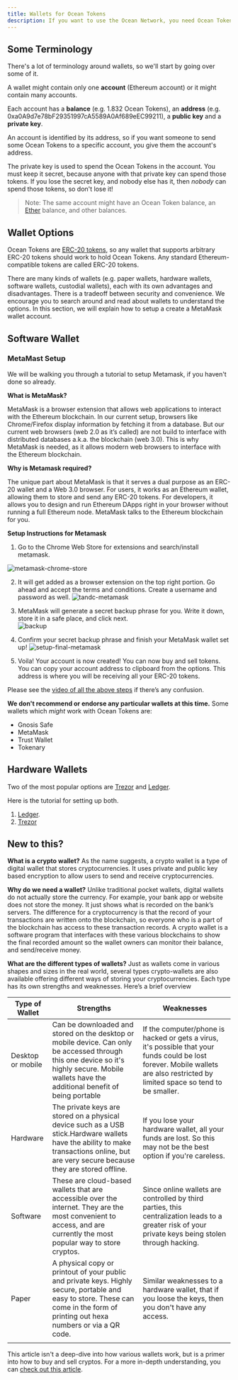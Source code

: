 ```yaml
---
title: Wallets for Ocean Tokens
description: If you want to use the Ocean Network, you need Ocean Tokens (typical ERC-20 tokens), and to get Ocean Tokens, you need to get a wallet that can hold Ocean Tokens.
---
```


## Some Terminology

There's a lot of terminology around wallets, so we'll start by going over some of it.

A wallet might contain only one **account** (Ethereum account) or it might contain many accounts.

Each account has a **balance** (e.g. 1.832 Ocean Tokens), an **address** (e.g. 0xa0A9d7e78bF29351997cA5589A0Af689eEC99211), a **public key** and a **private key**.

An account is identified by its address, so if you want someone to send some Ocean Tokens to a specific account, you give them the account's address.

The private key is used to spend the Ocean Tokens in the account. You must keep it secret, because anyone with that private key can spend those tokens. If you lose the secret key, and nobody else has it, then _nobody_ can spend those tokens, so don't lose it!

> Note: The same account might have an Ocean Token balance, an [Ether](https://www.ethereum.org/ether) balance, and other balances.

## Wallet Options

Ocean Tokens are [ERC-20 tokens](https://en.wikipedia.org/wiki/ERC-20), so any wallet that supports arbitrary ERC-20 tokens should work to hold Ocean Tokens. Any standard Ethereum-compatible tokens are called ERC-20 tokens.

There are many kinds of wallets (e.g. paper wallets, hardware wallets, software wallets, custodial wallets), each with its own advantages and disadvantages. There is a tradeoff between security and convenience. We encourage you to search around and read about wallets to understand the options. In this section, we will explain how to setup a create a MetaMask wallet account. 


## Software Wallet
### MetaMast Setup

We will be walking you through a tutorial to setup Metamask, if you haven't done so already.

**What is MetaMask?**

MetaMask is a browser extension that allows web applications to interact with the Ethereum blockchain. In our current setup, browsers like Chrome/Firefox display information by fetching it from a database. But our current web browsers (web 2.0 as it’s called) are not build to interface with distributed databases a.k.a. the blockchain (web 3.0). This is why MetaMask is needed, as it allows modern web browsers to interface with the Ethereum blockchain.


**Why is Metamask required?**

The unique part about MetaMask is that it serves a dual purpose as an ERC-20 wallet and a Web 3.0 browser. For users, it works as an Ethereum wallet, allowing them to store and send any ERC-20 tokens. For developers, it allows you to design and run Ethereum DApps right in your browser without running a full Ethereum node. MetaMask talks to the Ethereum blockchain for you.

**Setup Instructions for Metamask**
1. Go to the Chrome Web Store for extensions and search/install metamask.

![metamask-chrome-store](https://lh5.googleusercontent.com/lWV39nXsUmTsoilfQMGjWbe7VRzO2FciSrDGZOsTqTBGWvFH8YanYLtzuRw=w2400)

2. It will get added as a browser extension on the top right portion. Go ahead and accept the terms and conditions. Create a username and password as well.
![tandc-metamask](https://lh4.googleusercontent.com/wZvrKpNqu4_cgJOFzLa6Jgn4Wn3FvGu4wNYt1oaNO2yn9JCwfMv8xDyzlXA=w2400)

3. MetaMask will generate a secret backup phrase for you. Write it down, store it in a safe place, and click next.  
![backup](https://lh5.googleusercontent.com/5T8eSyDTv8zyIGww1Jewir3HreaoVtFh-d9PQb_4QAhWBZklVlO8FyX4u6I=w2400)

4. Confirm your secret backup phrase and finish your MetaMask wallet set up!
![setup-final-metamask](https://lh5.googleusercontent.com/axHfBhZp159APCxeS83D2XDRBzJ-LNJkeMYJXz-PuFXdwJRBQGk-A9QOIFY=w2400)

5. Voila! Your account is now created! You can now buy and sell tokens. You can copy your account address to clipboard from the options. This address is where you will be receiving all your ERC-20 tokens. 

Please see the [video of all the above steps](https://drive.google.com/open?id=13-mJWH1nFzmOVvuMRJzC34vDzhzzCUlo) if there’s any confusion. 


**We don't recommend or endorse any particular wallets at this time.** Some wallets which _might_ work with Ocean Tokens are:

- Gnosis Safe
- MetaMask
- Trust Wallet
- Tokenary

## Hardware Wallets
Two of the most popular options are [Trezor](https://trezor.io/) and [Ledger](https://www.ledger.com/pages/ledger-live).

Here is the tutorial for setting up both. 
1. [Ledger](https://coinsutra.com/edger-nano-s-setup-guide/).
2. [Trezor](https://wiki.trezor.io/User_manual)

## New to this?

**What is a crypto wallet?**
As the name suggests, a crypto wallet is a type of digital wallet that stores cryptocurrencies. It uses private and public key based encryption to allow users to send and receive cryptocurrencies.

**Why do we need a wallet?**
Unlike traditional pocket wallets, digital wallets do not actually store the currency. For example, your bank app or website does not store the money. It just shows what is recorded on the bank’s servers. The difference for a cryptocurrency is that the record of your transactions are written onto the blockchain, so everyone who is a part of the blockchain has access to these transaction records. A crypto wallet is a software program that interfaces with these various blockchains to show the final recorded amount so the wallet owners can monitor their balance, and send/receive money. 

**What are the different types of wallets?**
Just as wallets come in various shapes and sizes in the real world, several types crypto-wallets are also available offering different ways of storing your cryptocurrencies. Each type has its own strengths and weaknesses. Here’s a brief overview

| **Type of Wallet** | **Strengths** | **Weaknesses**
| --- | --- | --- |
| Desktop or mobile | Can be downloaded and stored on the desktop or mobile device. Can only be accessed through this one device so it&#39;s highly secure. Mobile wallets have the additional benefit of being portable | If the computer/phone is hacked or gets a virus, it&#39;s possible that your funds could be lost forever. Mobile wallets are also restricted by limited space so tend to be smaller. 
| Hardware | The private keys are stored on a physical device such as a USB stick.Hardware wallets have the ability to make transactions online, but are very secure because they are stored offline. | If you lose your hardware wallet, all your funds are lost. So this may not be the best option if you&#39;re careless.
| Software | These are cloud-based wallets that are accessible over the internet. They are the most convenient to access, and are currently the most popular way to store cryptos. | Since online wallets are controlled by third parties, this centralization leads to a greater risk of your private keys being stolen through hacking. |   |
| Paper | A physical copy or printout of your public and private keys. Highly secure, portable and easy to store. These can come in the form of printing out hexa numbers or via a QR code.   | Similar weaknesses to a hardware wallet, that if you loose the keys, then you don&#39;t have any access. 
|   |   |   |   |
This article isn't a deep-dive into how various wallets work, but is a primer into how to buy and sell cryptos. For a more in-depth understanding, you can [check out this article](https://blockgeeks.com/guides/cryptocurrency-wallet-guide/).
